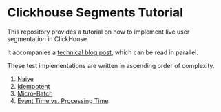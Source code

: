 # Clickhouse Segments Tutorial

This repository provides a tutorial on how to implement live user segmentation in ClickHouse.

It accompanies a [technical blog post](https://dev.to/dittofeed-max/how-we-stopped-our-clickhouse-db-from-exploding-5a9i-temp-slug-1784361?preview=de3f8aca974830e0e6615eb385467cadb8ad104ef531fa5c1251ec05d9699a828f82a9dd4d23b8be9970334f8d50f666e1dbbfeaec26e2c53367e4f6), which can be read in parallel.

These test implementations are written in ascending order of complexity.

1. [Naive](./src/1-naive.test.ts)
2. [Idempotent](./src/2-idempotent.test.ts)
3. [Micro-Batch](./src/3-microBatch.test.ts)
4. [Event Time vs. Processing Time](./src/4-eventTime.test.ts)
